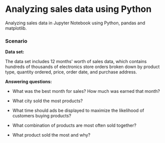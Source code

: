 # Analyzing sales data using Python
Analyzing sales data in Jupyter Notebook using Python, pandas and matplotlib.

### Scenario

**Data set:**

The data set includes 12 months' worth of sales data, which contains hundreds of thousands of electronics store orders broken down by product type, quantity ordered, price, order date, and purchase address.

**Answering questions:**

- What was the best month for sales? How much was earned that month?

- What city sold the most products?

- What time should ads be displayed to maximize the likelihood of customers buying products?

- What combination of products are most often sold together?

- What product sold the most and why?
